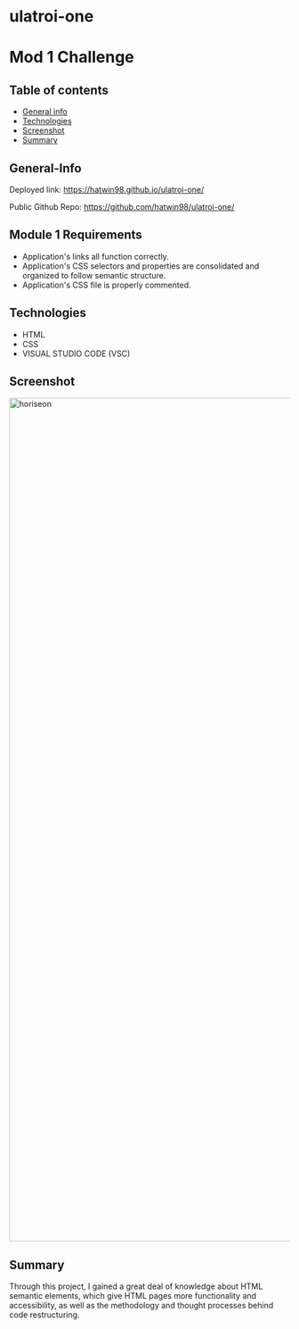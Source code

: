 # ulatroi-one

# Mod 1 Challenge

## Table of contents

- [General info](#General-Info)
- [Technologies](#Technologies)
- [Screenshot](#Screenshot)
- [Summary](#Summary)

## General-Info

Deployed link: https://hatwin98.github.io/ulatroi-one/

Public Github Repo: https://github.com/hatwin98/ulatroi-one/

## Module 1 Requirements

- Application's links all function correctly.
- Application's CSS selectors and properties are consolidated and organized to follow semantic structure.
- Application's CSS file is properly commented.


## Technologies

- HTML
- CSS
- VISUAL STUDIO CODE (VSC)

## Screenshot

<img width="1512" alt="horiseon" src="https://github.com/hatwin98/ulatroi-one/assets/143030127/de6bca14-1c63-4436-b37c-83d50f70a984">


## Summary

Through this project, I gained a great deal of knowledge about HTML semantic elements, which give HTML pages more functionality and accessibility, as well as the methodology and thought processes behind code restructuring.

